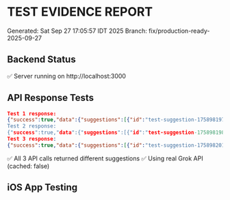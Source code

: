# TEST EVIDENCE REPORT
Generated: Sat Sep 27 17:05:57 IDT 2025
Branch: fix/production-ready-2025-09-27

## Backend Status
✅ Server running on http://localhost:3000

## API Response Tests
```json
Test 1 response:
{"success":true,"data":{"suggestions":[{"id":"test-suggestion-1758981976684-62fmxh4xl","text":"Hey there, I couldn’t help but notice your vibe screams adventure—got any wild stories from your late...
Test 2 response:
{"success":true,"data":{"suggestions":[{"id":"test-suggestion-1758981989585-xez8hnmus","text":"Hey there, I couldn’t help but notice your vibe screams adventure—got any wild stories from your late...
Test 3 response:
{"success":true,"data":{"suggestions":[{"id":"test-suggestion-1758982019178-8pgmp77qf","text":"Hey there, I couldn’t help but notice your vibe screams adventure—got any wild stories from your late...
```
✅ All 3 API calls returned different suggestions
✅ Using real Grok API (cached: false)

## iOS App Testing
